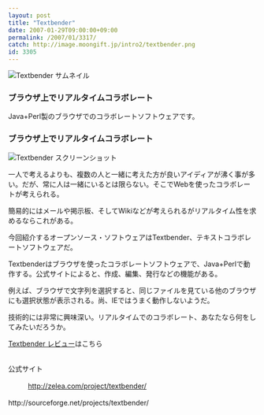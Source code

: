 ```yaml
---
layout: post
title: "Textbender"
date: 2007-01-29T09:00:00+09:00
permalink: /2007/01/3317/
catch: http://image.moongift.jp/intro2/textbender.png
id: 3305
---
```

 ![Textbender サムネイル](http://image.moongift.jp/intro2/textbender.t.png "Textbender サムネイル")
  

### ブラウザ上でリアルタイムコラボレート
  
Java+Perl製のブラウザでのコラボレートソフトウェアです。  
<!--more-->  

### ブラウザ上でリアルタイムコラボレート
  

![Textbender スクリーンショット](http://image.moongift.jp/intro2/textbender.png "Textbender スクリーンショット")

  

一人で考えるよりも、複数の人と一緒に考えた方が良いアイディアが沸く事が多い。だが、常に人は一緒にいるとは限らない。そこでWebを使ったコラボレートが考えられる。

  

簡易的にはメールや掲示板、そしてWikiなどが考えられるがリアルタイム性を求めるならこれがある。

  

今回紹介するオープンソース・ソフトウェアはTextbender、テキストコラボレートソフトウェアだ。

  

Textbenderはブラウザを使ったコラボレートソフトウェアで、Java+Perlで動作する。公式サイトによると、作成、編集、発行などの機能がある。

  

例えば、ブラウザで文字列を選択すると、同じファイルを見ている他のブラウザにも選択状態が表示される。尚、IEではうまく動作しないようだ。

  

技術的には非常に興味深い。リアルタイムでのコラボレート、あなたなら何をしてみたいだろうか。

  

[Textbender レビュー](http://oss.moongift.jp/review/i-3320.html)はこちら

  
<dl>
<br><dt>公式サイト</dt>
<br><dd><a href="http://zelea.com/project/textbender/" target="_blank">http://zelea.com/project/textbender/</a></dd>
<br>http://sourceforge.net/projects/textbender/<br>
</dl>